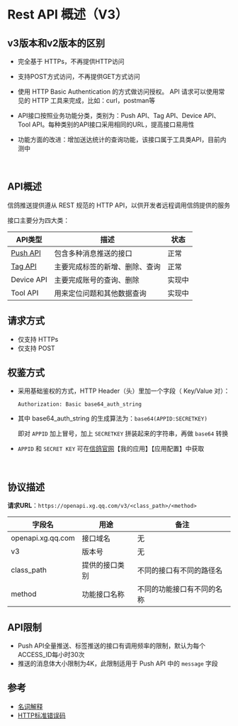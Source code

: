 # Rest API 概述（V3）

## v3版本和v2版本的区别

- 完全基于 HTTPs，不再提供HTTP访问

- 支持POST方式访问，不再提供GET方式访问

- 使用 HTTP Basic Authentication 的方式做访问授权。 API 请求可以使用常见的 HTTP 工具来完成，比如：curl，postman等

- API接口按照业务功能分类，类别为：Push API、Tag API、Device API、Tool API。每种类别的API接口采用相同的URL，提高接口易用性

- 功能方面的改进：增加送达统计的查询功能，该接口属于工具类API，目前内测中

  ​

## API概述

信鸽推送提供遵从 REST 规范的 HTTP API，以供开发者远程调用信鸽提供的服务

接口主要分为四大类：

| API类型      | 描述              | 状态   |
| ---------- | --------------- | ---- |
| <a href="./push_api_v3.md">Push API</a>  | 包含多种消息推送的接口     | 正常   |
| <a href="./tag_api_v3.md">Tag API</a>    | 主要完成标签的新增、删除、查询 | 正常   |
| Device API | 主要完成账号的查询、删除    | 实现中  |
| Tool API   | 用来定位问题和其他数据查询   | 实现中  |



## 请求方式

- 仅支持 HTTPs
- 仅支持 POST




## 权鉴方式

- 采用基础鉴权的方式，HTTP Header（头）里加一个字段（ Key/Value 对）：

  ```
  Authorization: Basic base64_auth_string
  ```

- 其中 base64_auth_string 的生成算法为：`base64(APPID:SECRETKEY)`

  即对 `APPID` 加上冒号，加上 `SECRETKEY` 拼装起来的字符串，再做 `base64` 转换

- `APPID` 和 `SECRET KEY` 可在[信鸽官网](http://xg.qq.com/)【我的应用】【应用配置】中获取

  ​

## 协议描述

**请求URL**：`https://openapi.xg.qq.com/v3/<class_path>/<method>`

| 字段名               | 用途      | 备注            |
| ----------------- | ------- | ------------- |
| openapi.xg.qq.com | 接口域名    | 无             |
| v3                | 版本号     | 无             |
| class_path        | 提供的接口类别 | 不同的接口有不同的路径名  |
| method            | 功能接口名称  | 不同的功能接口有不同的名称 |



## API限制

- Push API全量推送、标签推送的接口有调用频率的限制，默认为每个ACCESS_ID每小时30次
- 推送的消息体大小限制为4K，此限制适用于 Push API 中的 `message` 字段

## 参考
- <a href="../../noun_explanation.md">名词解释</a>
- [HTTP标准错误码](https://en.wikipedia.org/wiki/List_of_HTTP_status_codes#4xx_Client_Error)
